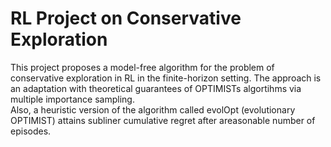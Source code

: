 # RL Project on Conservative Exploration

This project proposes a model-free algorithm for the problem of conservative exploration in RL in the finite-horizon setting. The approach is an adaptation with theoretical guarantees of OPTIMISTs algortihms via multiple importance sampling. <br>
Also, a heuristic version of the algorithm called evolOpt (evolutionary OPTIMIST) attains subliner cumulative regret after areasonable number of episodes. 
